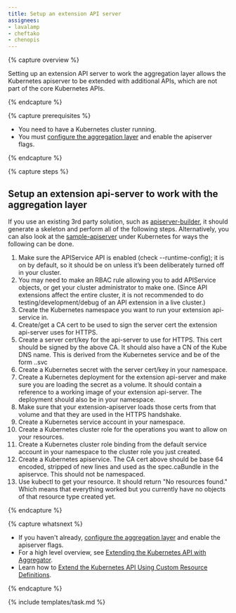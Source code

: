 ```yaml
---
title: Setup an extension API server
assignees:
- lavalamp
- cheftako
- chenopis
---
```


{% capture overview %}

Setting up an extension API server to work the aggregation layer allows the Kubernetes apiserver to be extended with additional APIs, which are not part of the core Kubernetes APIs. 

{% endcapture %}

{% capture prerequisites %}

* You need to have a Kubernetes cluster running.
* You must [configure the aggregation layer](/docs/tasks/configure-aggregation-layer) and enable the apiserver flags.

{% endcapture %}

{% capture steps %}

## Setup an extension api-server to work with the aggregation layer

If you use an existing 3rd party solution, such as [apiserver-builder](https://github.com/Kubernetes-incubator/apiserver-builder/blob/master/README.md), it should generate a skeleton and perform all of the following steps. Alternatively, you can also look at the [sample-apiserver](https://github.com/kubernetes/sample-apiserver/blob/master/README.md) under Kubernetes for ways the following can be done.

1. Make sure the APIService API is enabled (check --runtime-config); it is on by default, so it should be on unless it’s been deliberately turned off in your cluster.
1. You may need to make an RBAC rule allowing you to add APIService objects, or get your cluster administrator to make one. (Since API extensions affect the entire cluster, it is not recommended to do testing/development/debug of an API extension in a live cluster.)
1. Create the Kubernetes namespace you want to run your extension api-service in.
1. Create/get a CA cert to be used to sign the server cert the extension api-server uses for HTTPS.
1. Create a server cert/key for the api-server to use for HTTPS. This cert should be signed by the above CA. It should also have a CN of the Kube DNS name. This is derived from the Kubernetes service and be of the form <service name>.<service name namespace>.svc
1. Create a Kubernetes secret with the server cert/key in your namespace.
1. Create a Kubernetes deployment for the extension api-server and make sure you are loading the secret as a volume. It should contain a reference to a working image of your extension api-server. The deployment should also be in your namespace.
1. Make sure that your extension-apiserver loads those certs from that volume and that they are used in the HTTPS handshake.
1. Create a Kubernetes service account in your namespace.
1. Create a Kubernetes cluster role for the operations you want to allow on your resources.
1. Create a Kubernetes cluster role binding from the default service account in your namespace to the cluster role you just created.
1. Create a Kubernetes apiservice. The CA cert above should be base 64 encoded, stripped of new lines and used as the spec.caBundle in the apiservce.  This should not be namespaced.
1. Use kubectl to get your resource. It should return "No resources found." Which means that everything worked but you currently have no objects of that resource type created yet.

{% endcapture %}

{% capture whatsnext %}

* If you haven't already, [configure the aggregation layer](/docs/tasks/configure-aggregation-layer) and enable the apiserver flags.
* For a high level overview, see [Extending the Kubernetes API with Aggregator](/docs/concepts/api-extension/apiserver-aggregation/).
* Learn how to [Extend the Kubernetes API Using Custom Resource Definitions](/docs/tasks/access-kubernetes-api/extend-api-custom-resource-definitions/).

{% endcapture %}

{% include templates/task.md %}

